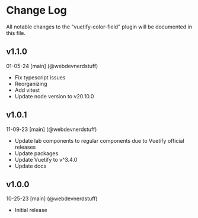 # Change Log
All notable changes to the "vuetify-color-field" plugin will be documented in this file.

## v1.1.0
01-05-24
[main] (@webdevnerdstuff)
* Fix typescript issues
* Reorganizing
* Add vitest
* Update node version to v20.10.0

## v1.0.1
11-09-23
[main] (@webdevnerdstuff)
* Update lab components to regular components due to Vuetify official releases
* Update packages
* Update Vuetify to v^3.4.0
* Update docs

## v1.0.0
10-25-23
[main] (@webdevnerdstuff)
* Initial release
